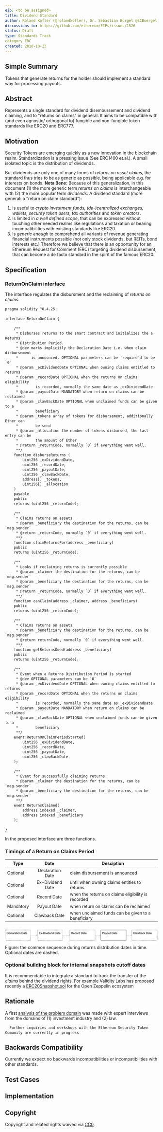 ```yaml
---
eip: <to be assigned>
title: Dividend Standard
author: Roland Kofler (@rolandkofler), Dr. Sebastian Bürgel @SCBuergel
discussions-to: https://github.com/ethereum/EIPs/issues/1526
status: Draft
type: Standards Track
category ERC
created: 2018-10-23
---
```


<!--You can leave these HTML comments in your merged EIP and delete the visible duplicate text guides, they will not appear and may be helpful to refer to if you edit it again. This is the suggested template for new EIPs. Note that an EIP number will be assigned by an editor. When opening a pull request to submit your EIP, please use an abbreviated title in the filename, `eip-draft_title_abbrev.md`. The title should be 44 characters or less.-->

## Simple Summary
<!--"If you can't explain it simply, you don't understand it well enough." Provide a simplified and layman-accessible explanation of the EIP.-->
Tokens that generate returns for the holder should implement a standard way for processing payouts.

## Abstract
<!--A short (~200 word) description of the technical issue being addressed.-->
Represents a single standard for dividend disembursement and dividend claiming, and to "returns on claims" in general. It aims to be compatible with (and even agnostic/ orthogonal to) fungible and non-fungible token standards like ERC20 and ERC777.

## Motivation
<!--The motivation is critical for EIPs that want to change the Ethereum protocol. It should clearly explain why the existing protocol specification is inadequate to address the problem that the EIP solves. EIP submissions without sufficient motivation may be rejected outright.-->
Security Tokens are emerging quickly as a new innovation in the blockchain realm. Standardization is a pressing issue (See ERC1400 et.al.). A small isolated topic is the distribution of dividends.

But dividends are only one of many forms of *returns on asset claims*, the standard thus tries to be as generic as possible, being applicable e.g. for interests on bonds.
**Nota Bene:** Because of this generalization, in this document (1) the more generic term *returns on claims* is interchangeable with (2) the more popular term *dividends*.
A dividend standard (more general: a "return on claim standard"):
1. Is useful to *crypto investment funds, (de-)centralized exchanges, wallets, security token users, tax authorities* and *token creators*.
2. Is limited in *a well defined scope*, that can be expressed without touching other needed realms like regulations and taxation or bearing incompatibilities with existing standards like ERC20.
3. Is *generic enough* to comprehend all variants of revenue generating financial instruments possible (not only stock dividends, but REITs, bond interests etc.)
Therefore we believe that there is an opportunity for an Ethereum Request for Comment (ERC) targeting dividend disbursement, that can become a de facto standard in the spirit of the famous ERC20.

## Specification
<!--The technical specification should describe the syntax and semantics of any new feature. The specification should be detailed enough to allow competing, interoperable implementations for any of the current Ethereum platforms (go-ethereum, parity, cpp-ethereum, ethereumj, ethereumjs, and [others](https://github.com/ethereum/wiki/wiki/Clients)).-->


### ReturnOnClaim interface

The interface regulates the disbursment and the reclaiming of *returns on claims*.
```
pragma solidity ^0.4.25;

interface ReturnOnClaim {

    /**
     * Disburses returns to the smart contract and initializes the a Returns
     * Distribution Period.
     * @dev marks implicitly the Declaration Date i.e. when claim disbursement
     *      is announced. OPTIONAL parameters can be `require`d to be `0`
     * @param _exDividendDate OPTIONAL when owning claims entitled to returns
     * @param _recordDate OPTIONAL when the returns on claims eligibility
     *        is recorded, normally the same date as _exDividendDate
     * @param _payoutDate MANDATORY when return on claims can be reclaimed
     * @param _clawBackDate OPTIONAL when unclaimed funds can be given to a
     *        beneficiary
     * @param _tokens array of tokens for disbursement, additionally Ether can
     *        be send
     * @param _allocation the number of tokens disbursed, the last entry can be
     *        the amount of Ether
     * @return _returnCode, normally `0` if everything went well.
     **/
    function disburseReturns (
        uint256 _exDividendDate,
        uint256 _recordDate,
        uint256 _payoutDate,
        uint256 _clawBackDate,
        address[] _tokens,
        uint256[] _allocation
    )
    payable
    public
    returns (uint256 _returnCode);

    /**
     * Claims returns on assets
     * @param _beneficiary the destination for the returns, can be `msg.sender`
     * @return _returnCode, normally `0` if everything went well.
     **/
    function claimReturnsFor(address _beneficiary)
    public
    returns (uint256 _returnCode);

    /**
     * Looks if reclaiming returns is currently possible
     * @param _claimer the destination for the returns, can be `msg.sender`
     * @param _beneficiary the destination for the returns, can be `msg.sender`
     * @return _returnCode, normally `0` if everything went well.
     **/
    function canClaim(address _claimer, address _beneficiary)
    public
    returns (uint256 _returnCode);

    /**
     * Claims returns on assets
     * @param _beneficiary the destination for the returns, can be `msg.sender`
     * @return returnCode, normally `0` if everything went well.
     **/
    function getReturnsOwed(address _beneficiary)
    public
    returns (uint256 _returnCode);

    /**
     * Event when a Returns Distribution Period is started
     * @dev OPTIONAL parameters can be `0`
     * @param _exDividendDate OPTIONAL when owning claims entitled to returns
     * @param _recordDate OPTIONAL when the returns on claims eligibility
     *        is recorded, normally the same date as _exDividendDate
     * @param _payoutDate MANDATORY when return on claims can be reclaimed
     * @param _clawBackDate OPTIONAL when unclaimed funds can be given to a
     *        beneficiary
     **/
    event ReturnOnClaimPeriodStarted(
        uint256 _exDividendDate,
        uint256 _recordDate,
        uint256 _payoutDate,
        uint256 _clawBackDate
    );

    /**
     * Event for successfully claiming returns.
     * @param _claimer the destination for the returns, can be `msg.sender`
     * @param _beneficiary the destination for the returns, can be `msg.sender`
     **/
    event ReturnsClaimed(
        address indexed _claimer,
        address indexed _beneficiary
    );

}
```
In the proposed interface are three functions.

### Timings of a Return on Claims Period

| Type      | Date            | Desciption                                         |
| ----------|:---------------:| -------------------------------------------------- |
| Optional  |Declaration Date |	claim disbursement is announced                    |
| Optional	|Ex-Dividend Date |	until when owning claims entitles to returns       |
| Optional	|Record Date	  | when the returns on claims eligibility is recorded |
| Mandatory	|Payout Date	  | when return on claims can be reclaimed             |
| Optional  |Clawback Date	  | when unclaimed funds can be given to a beneficiary |

![Figure: the common sequence during returns distribution dates in time. Optional dates are dashed.](/assets/eip-dividend/20181710_DividendTokenStandard_ResearchingtheProblemDomain.png)
Figure: the common sequence during returns distribution dates in time. Optional dates are dashed.

### Optional building block for  internal snapshots cutoff dates
It is recommendable to integrate a standard to track the transfer of the
*claims* behind the dividend rights.
For example Validity Labs has proposed recently a [ERC20Snapshot.sol](https://github.com/OpenZeppelin/openzeppelin-solidity/blob/617d5278865da56455fd64d149ff1f6ff6071f1d/contracts/token/ERC20/ERC20Snapshot.sol#L44)
 for the Open Zeppelin ecosystem

## Rationale
<!--The rationale fleshes out the specification by describing what motivated the design and why particular design decisions were made. It should describe alternate designs that were considered and related work, e.g. how the feature is supported in other languages. The rationale may also provide evidence of consensus within the community, and should discuss important objections or concerns raised during discussion.-->

A first [analysis of the problem domain](https://docs.google.com/document/d/1ERjxWZbsGXp4J6ZKotyoniTlLNjaZO4JSwg66UHc-p0/edit?usp=sharing) was made with expert interviews from the
domains of (1) investment industry and (2) law.

      Further inquiries and workshops with the Ethereum Security Token Comunity are currently in progress

## Backwards Compatibility
<!--All EIPs that introduce backwards incompatibilities must include a section describing these incompatibilities and their severity. The EIP must explain how the author proposes to deal with these incompatibilities. EIP submissions without a sufficient backwards compatibility treatise may be rejected outright.-->

Currently we expect no backwards incompatibilities or incompatibilities with
other standards.

## Test Cases
<!--Test cases for an implementation are mandatory for EIPs that are affecting consensus changes. Other EIPs can choose to include links to test cases if applicable.-->

## Implementation
<!--The implementations must be completed before any EIP is given status "Final", but it need not be completed before the EIP is accepted. While there is merit to the approach of reaching consensus on the specification and rationale before writing code, the principle of "rough consensus and running code" is still useful when it comes to resolving many discussions of API details.-->

## Copyright
Copyright and related rights waived via [CC0](https://creativecommons.org/publicdomain/zero/1.0/).

